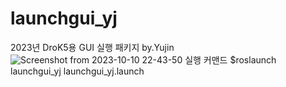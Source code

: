 # launchgui_yj
2023년 DroK5용 GUI 실행 패키지 by.Yujin
![Screenshot from 2023-10-10 22-43-50](https://github.com/Kwon-Yujin/launchgui_yj/assets/97086243/bc32829b-9c00-42bf-b2f8-428d8c22dda2)
실행 커맨드
$roslaunch launchgui_yj launchgui_yj.launch
